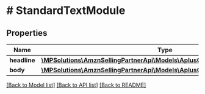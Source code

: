 # # StandardTextModule

## Properties

Name | Type | Description | Notes
------------ | ------------- | ------------- | -------------
**headline** | [**\MPSolutions\AmznSellingPartnerApi\Models\AplusContent\TextComponent**](TextComponent.md) |  | [optional]
**body** | [**\MPSolutions\AmznSellingPartnerApi\Models\AplusContent\ParagraphComponent**](ParagraphComponent.md) |  |

[[Back to Model list]](../../README.md#models) [[Back to API list]](../../README.md#endpoints) [[Back to README]](../../README.md)
